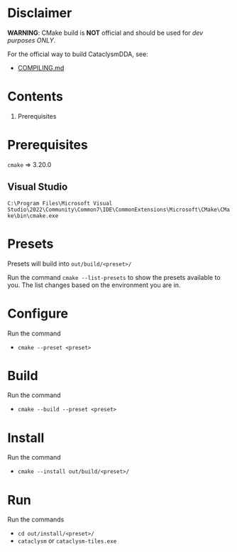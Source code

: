 # Disclaimer

**WARNING**: CMake build is **NOT** official and should be used for *dev purposes ONLY*.

For the official way to build CataclysmDDA, see:
  * [COMPILING.md](COMPILING.md)


# Contents

1. Prerequisites

# Prerequisites

`cmake` => 3.20.0

## Visual Studio

`C:\Program Files\Microsoft Visual Studio\2022\Community\Common7\IDE\CommonExtensions\Microsoft\CMake\CMake\bin\cmake.exe`

# Presets

Presets will build into `out/build/<preset>/`

Run the command `cmake --list-presets` to show the presets available to you.
The list changes based on the environment you are in.


# Configure

Run the command
 * `cmake --preset <preset>`

# Build

Run the command
 * `cmake --build --preset <preset>`

# Install

Run the command
 * `cmake --install out/build/<preset>/`

 # Run

 Run the commands
  * `cd out/install/<preset>/`
  * `cataclysm` or `cataclysm-tiles.exe`
